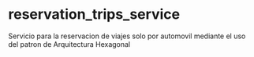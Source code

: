 # reservation_trips_service
Servicio para la reservacion de viajes solo por automovil mediante el uso del patron de Arquitectura Hexagonal
